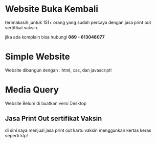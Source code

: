 # Website Buka Kembali
terimakasih juntuk 151+ orang yang sudah percaya dengan jasa print out sertifikat vaksin.

jika ada komplain bisa hubungi
<b> 089 - 613048077 </b>
# Simple Website
Website dibangun dengan :
html, css, dan javascript!


# Media Query
Website Belum di buatkan versi Desktop

## Jasa Print Out sertifikat Vaksin
di sini saya menjual jasa print out kartu vaksin menggunkan kertas keras seperti ktp!
